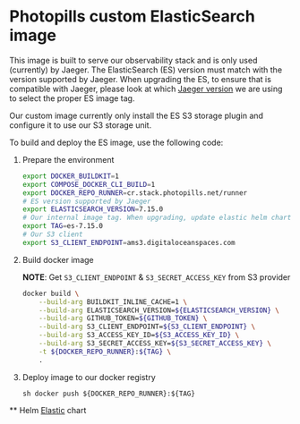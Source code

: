 # Photopills custom ElasticSearch image

This image is built to serve our observability stack and is only used (currently) by Jaeger. The ElasticSearch (ES) version must match with the version supported by Jaeger. When upgrading the ES, to ensure that is compatible with Jaeger, please look at which [Jaeger version](https://github.com/photopills/helm/blob/master/tools/jaeger/values.yaml) we are using to select the proper ES image tag.

Our custom image currently only install the ES S3 storage plugin and configure it to use our S3 storage unit.

To build and deploy the ES image, use the following code:

1. Prepare the environment

   ```sh
   export DOCKER_BUILDKIT=1
   export COMPOSE_DOCKER_CLI_BUILD=1
   export DOCKER_REPO_RUNNER=cr.stack.photopills.net/runner
   # ES version supported by Jaeger
   export ELASTICSEARCH_VERSION=7.15.0
   # Our internal image tag. When upgrading, update elastic helm chart as well **
   export TAG=es-7.15.0
   # Our S3 client
   export S3_CLIENT_ENDPOINT=ams3.digitaloceanspaces.com
   ```

2. Build docker image

   **NOTE**: Get `S3_CLIENT_ENDPOINT` & `S3_SECRET_ACCESS_KEY` from S3 provider

   ```sh
   docker build \
       --build-arg BUILDKIT_INLINE_CACHE=1 \
       --build-arg ELASTICSEARCH_VERSION=${ELASTICSEARCH_VERSION} \
       --build-arg GITHUB_TOKEN=${GITHUB_TOKEN} \
       --build-arg S3_CLIENT_ENDPOINT=${S3_CLIENT_ENDPOINT} \
       --build-arg S3_ACCESS_KEY_ID=${S3_ACCESS_KEY_ID} \
       --build-arg S3_SECRET_ACCESS_KEY=${S3_SECRET_ACCESS_KEY} \
       -t ${DOCKER_REPO_RUNNER}:${TAG} \
       .

   ```

3. Deploy image to our docker registry

   `sh docker push ${DOCKER_REPO_RUNNER}:${TAG} `

\*\* Helm [Elastic](https://github.com/photopills/helm/blob/master/tools/elastic/values.yaml) chart
